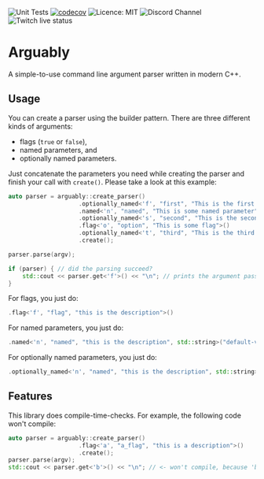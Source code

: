 ![Unit Tests](https://github.com/mgerhold/arguably/actions/workflows/cmake.yml/badge.svg)
[![codecov](https://codecov.io/gh/mgerhold/arguably/branch/main/graph/badge.svg?token=2ARN577L42)](https://codecov.io/gh/mgerhold/arguably)
![Licence: MIT](https://img.shields.io/github/license/mgerhold/arguably)
![Discord Channel](https://img.shields.io/discord/834834066008309800?style=social)
![Twitch live status](https://img.shields.io/twitch/status/coder2k?style=social)

# Arguably
A simple-to-use command line argument parser written in modern C++.

## Usage
You can create a parser using the builder pattern. There are three different kinds of arguments:
* flags (`true` or `false`),
* named parameters, and
* optionally named parameters.

Just concatenate the parameters you need while creating the parser and finish your call with `create()`. Please take a look at this example:
```cpp
auto parser = arguably::create_parser()
                    .optionally_named<'f', "first", "This is the first parameter", std::string>("-")
                    .named<'n', "named", "This is some named parameter", std::string>("-")
                    .optionally_named<'s', "second", "This is the second parameter", std::string>("-")
                    .flag<'o', "option", "This is some flag">()
                    .optionally_named<'t', "third", "This is the third parameter", std::string>("-")
                    .create();

parser.parse(argv);

if (parser) { // did the parsing succeed?
    std::cout << parser.get<'f'>() << "\n"; // prints the argument passed to 'f' (or the provided default value)
}
```
For flags, you just do:
```cpp
.flag<'f', "flag", "this is the description">()
```
For named parameters, you just do:
```cpp
.named<'n', "named", "this is the description", std::string>("default-value")
```
For optionally named parameters, you just do:
```cpp
.optionally_named<'n', "named", "this is the description", std::string>("default-value")
```

## Features

This library does compile-time-checks. For example, the following code won't compile:
```cpp
auto parser = arguably::create_parser()
                    .flag<'a', "a_flag", "this is a description">()
                    .create();
parser.parse(argv);
std::cout << parser.get<'b'>() << "\n"; // <- won't compile, because 'b' is no valid command abbreviation
```
